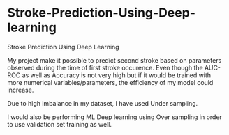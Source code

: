 # Stroke-Prediction-Using-Deep-learning
Stroke Prediction Using Deep Learning

My project make it possible to predict second stroke based on parameters observed during the time of first stroke occurence. Even though the AUC-ROC as well as Accuracy is not very high but if it would be trained with more numerical variables/parameters, the efficiency of my model could increase.

Due to high imbalance in my dataset, I have used Under sampling.

I would also be performing ML Deep learning using Over sampling in order to use validation set training as well.
